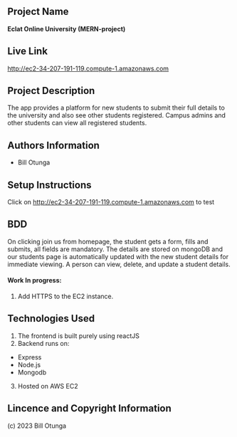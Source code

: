 ## Project Name
   **Eclat Online University (MERN-project)**

## Live Link
   http://ec2-34-207-191-119.compute-1.amazonaws.com

## Project Description
The app provides a platform for new students to submit their full details to the university and also see other students registered. Campus admins and other students  can view all registered students. 
   
 
## Authors Information
   * Bill Otunga

## Setup Instructions
Click on http://ec2-34-207-191-119.compute-1.amazonaws.com to test

## BDD
On clicking join us from homepage, the student gets a form, fills and submits, all fields are mandatory.
The details are stored on mongoDB and our students page is automatically updated with the new student details for immediate viewing. 
A person can view, delete, and update a student details.

#### Work In progress:
1. Add HTTPS to the EC2 instance.

## Technologies Used
1. The frontend is built purely using reactJS
2. Backend runs on: 
  * Express
  * Node.js
  * Mongodb
3. Hosted on AWS EC2

## Lincence and Copyright Information
   (c) 2023 Bill Otunga
